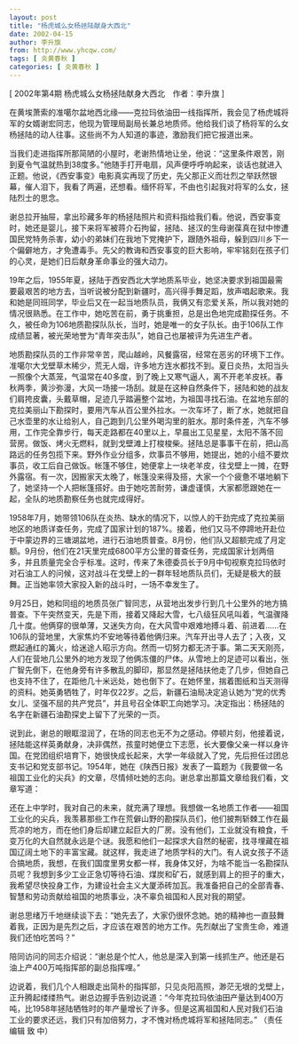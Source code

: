 ```yaml
---
layout: post
title: "杨虎城么女杨拯陆献身大西北"
date: 2002-04-15
author: 李升旗
from: http://www.yhcqw.com/
tags: [ 炎黄春秋 ]
categories: [ 炎黄春秋 ]
---
```



[ 2002年第4期 杨虎城么女杨拯陆献身大西北　作者：李升旗 ]


在黄埃萧索的准噶尔盆地西北缘——克拉玛依油田一线指挥所，我会见了杨虎城将军的女婿谢宏同志，他现为管理局副局长兼总地质师。他给我们谈了杨将军的么女杨拯陆的动人往事。这些尚不为人知道的事迹，激励我们把它报道出来。


当我们走进指挥所那简陋的小屋时，老谢热情地让坐，他说：“这里条件艰苦，刚到夏令气温就热到38度多。”他随手打开电扇，风声便呼呼响起来，谈话也就进入正题。他说，《西安事变》电影真实再现了历史，先父那正义而壮烈之举跃然银幕，催人泪下，我看了两遍，还想看。缅怀将军，不由也引起我对将军的么女，拯陆烈士的思念。


谢总拉开抽屉，拿出珍藏多年的杨拯陆照片和资料指给我们看。他说，西安事变时，她还是婴儿，接下来将军被蒋介石拘留，拯陆、拯汉的生母谢葆真在狱中惨遭国民党特务杀害，幼小的弟妹们在我地下党掩护下，跟随外祖母，躲到四川乡下一个偏僻地方，才免遭毒手。先父的教诲和西安事变的巨大影响，牢牢铭刻在孩子们的心灵，是她们日后献身革命事业的强大动力。


19年之后，1955年夏，拯陆于西安西北大学地质系毕业，她坚决要求到祖国最需要最艰苦的地方去，当听说被分配到新疆时，高兴得手舞足蹈，放声唱起歌来。我和她是同班同学，毕业后又在一起当地质队员，我俩又有恋爱关系，所以我对她的情况很熟悉。在工作中，她吃苦在前，勇于挑重担，总是出色地完成勘探任务。不久，被任命为106地质勘探队队长，当时，她是唯一的女子队长。由于106队工作成绩显著，被光荣地誉为“青年突击队”，她自己也屡被评为先进生产者。


地质勘探队员的工作非常辛苦，爬山越岭，风餐露宿，经常在恶劣的环境下工作。准噶尔大戈壁草木稀少，荒无人烟，许多地方连水都找不到。夏日炎热，太阳当头一照像个大蒸笼，气温常在40多度，到了晚上又寒气逼人，离不开老羊皮袄。春秋两季，黄沙弥漫，大风一场接一场刮。就是在这种自然条件下，拯陆和她的战友们肩挎皮囊，头戴草帽，足迹几乎踏遍整个盆地，为祖国寻找石油。在盆地东部的克拉美丽山下勘探时，要用汽车从百公里外拉水。一次车坏了，断了水，她就把自己水壶里的水让给别人，自己跑到几公里外喝沟里的脏水。那时条件差，汽车不够用，工作完全靠步行，每天走路都在40里以上，早晨出工见星星，太阳不落不回营房。做饭、烤火无燃料，就到戈壁滩上打梭梭柴。拯陆总是事事干在前，把山高路远的任务包揽下来。野外作业分组多，炊事员不够用，她提出，她的小组不要炊事员，收工后自己做饭。帐篷不够住，她便拿上一块老羊皮，往戈壁上一摊，在野外露宿。有一次，因搬家天太晚了，帐篷没来得及搭，大家一个个疲惫不堪地躺下了，她坚持一个人把帐篷搭好。由于她吃苦耐劳，谦虚谨慎，大家都愿跟她在一起，全队的地质勘察任务也就完成得好。


1958年7月，她带领106队在炎热、缺水的情况下，以惊人的干劲完成了克拉美丽地区的地质详查任务，完成了国家计划的187%。接着，他们又马不停蹄地开赴位于中蒙边界的三塘湖盆地，进行石油地质普查。8月份，他们队又超额完成了月定额。9月份，他们在21天里完成6800平方公里的普查任务，完成国家计划两倍多，并且质量完全合乎标准。这时，传来了朱德委员长于9月中旬视察克拉玛依时对石油工人的问候，这对战斗在戈壁上的一群年轻地质队员们，无疑是极大的鼓舞。正当她率领大家投入新的战斗时，一场不幸发生了。


9月25日，她和同组的地质员张广智同志，从营地出发步行到几十公里外的地方搞普查。下午突然变天，先是下雨，接着又降起大雪，七八级狂风吼叫着，气温骤降几十度。他俩穿的很单薄，又迷失方向，在大风雪中艰难地搏斗着、前进着……在106队的营地里，大家焦灼不安地等待着他俩归来。汽车开出寻人去了；入夜，又燃起通红的篝火，给迷途人昭示方向。然而一切努力都无济于事。第二天天刚亮，人们在营地几公里外的地方发现了他俩冻僵的尸体。从雪地上的足迹可以看出，张广智先倒下，在他身旁有许多散乱的脚印，那显然是拯陆扶他走了几步，但她自己也支持不住了，在距他几十米远处，她也倒下了。在她怀里，揣着图纸和当天测得的资料。她英勇牺牲了，时年仅22岁。之后，新疆石油局决定追认她为“党的优秀女儿、坚强不屈的共产党员”，并且号召全体职工向她学习。决定指出：杨拯陆的名字在新疆石油勘探史上留下了光荣的一页。


说到此，谢总的眼眶湿润了，在场的同志也无不为之感动。停顿片刻，他接着说，拯陆能这样英勇献身，决非偶然，孩童时她便立下志愿，长大要像父亲一样以身许国。在党团组织培育下，她很快成长起来，大学一年级就入了党，先后担任过团总支书记和党支部书记。1954年，她在《陕西日报》发表了一篇题为《我要做一名祖国工业化的尖兵》的文章，尽情倾吐她的志向。谢总拿出那篇文章给我们看，文章写道：


还在上中学时，我对自己的未来，就充满了理想。我想做一名地质工作者——祖国工业化的尖兵，我羡慕那些工作在荒僻山野的勘探队员们，他们披荆斩棘工作在最荒凉的地方，而在他们身后却建立起巨大的厂房。没有他们，工业就没有粮食，千变万化的大自然就永远是个谜。我愿和他们一起探求大自然的秘密，找寻埋藏在祖国辽阔土地下的丰富宝藏。就这样，我走进了地质学科的大门。有人说女孩子不适合搞地质，我想，在我们国度里男女都一样，我身体又好，为啥不能当一名勘探队员呢？我想到多少工业正急切等待石油、煤炭和矿石，就感到肩上的担子的重大，我希望尽快投身工作，为建设社会主义大厦添砖加瓦。我准备把自己的全部青春、智慧和劳动贡献给祖国的地质事业，决不辜负祖国和人民对我的期望。


谢总思绪万千地继续谈下去：“她先去了，大家仍很怀念她。她的精神也一直鼓舞着我，正因为是先烈之后，才应该在艰苦的地方工作。先烈献出了宝贵生命，难道我们还怕吃苦吗？”

陪同访问的同志介绍说：“谢总是个忙人，他总是深入到第一线抓生产。他还是石油上产400万吨指挥部的副总指挥哩。”


边说着，我们几个人相跟走出简朴的指挥部，只见炎阳高照，渺茫无垠的戈壁上，正升腾起缕缕热气。谢总边握手告别边说道：“今年克拉玛依油田产量达到400万吨，比1958年拯陆牺牲时的年产量增长了许多。但是这离祖国和人民对我们石油工业的要求还远，我们只有加倍努力，才不愧对杨虎城将军和拯陆同志。” 
（责任编辑 致 中）


